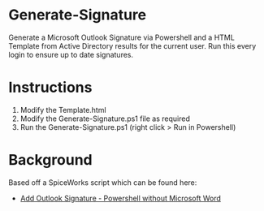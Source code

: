 Generate-Signature
==================

Generate a Microsoft Outlook Signature via Powershell and a HTML Template from Active Directory results for the current user.
Run this every login to ensure up to date signatures.

Instructions
============

1.	Modify the Template.html
2.	Modify the Generate-Signature.ps1 file as required
2.	Run the Generate-Signature.ps1 (right click > Run in Powershell)

Background
==========

Based off a SpiceWorks script which can be found here: 
- [Add Outlook Signature - Powershell without Microsoft Word](http://community.spiceworks.com/scripts/show/1350-add-outlook-signature-powershell-without-microsoft-word)
